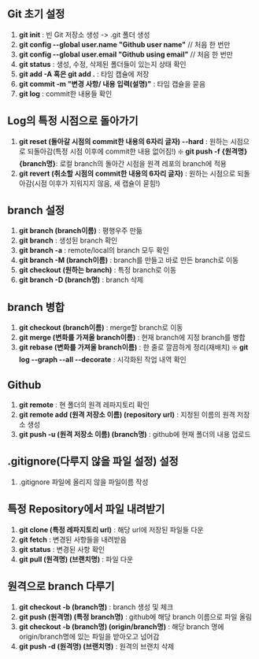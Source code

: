 ## Git 초기 설정
1. **git init** : 빈 Git 저장소 생성 -> .git 폴더 생성
2. **git config --global user.name "Github user name"**	// 처음 한 번만
3. **git config --global user.email "Github using email"**	// 처음 한 번만
4. **git status** : 생성, 수정, 삭제된 폴더들이 있는지 상태 확인
5. **git add -A 혹은 git add .** : 타임 캡슐에 저장
6. **git commit -m "변경 사항/ 내용 입력(설명)"** : 타임 캡슐을 묻음
7. **git log** : commit한 내용들 확인

## Log의 특정 시점으로 돌아가기
1. **git reset (돌아갈 시점의 commit한 내용의 6자리 글자) --hard** : 원하는 시점으로 되돌아감(특정 시점 이후에 commit한 내용 없어짐!)
❇️ **git push -f {원격명} {branch명}**: 로컬 branch의 돌아간 시점을 원격 레포의 branch에 적용
2. **git revert (취소할 시점의 commit한 내용의 6자리 글자)** : 원하는 시점으로 되돌아감(시점 이후가 지워지지 않음, 새 캡슐이 묻힘!)

## branch 설정
1. **git branch (branch이름)** : 평행우주 만듦
2. **git branch** : 생성된 branch 확인
3. **git branch -a** : remote/local의 branch 모두 확인
4. **git branch -M (branch이름)** : branch를 만들고 바로 만든 branch로 이동
5. **git checkout (원하는 branch)** : 특정 branch로 이동
6. **git branch -D (branch명)** : branch 삭제

## branch 병합
1. **git checkout (branch이름)** : merge할 branch로 이동
2. **git merge (변화를 가져올 branch이름)** : 현재 branch에 지정 branch를 병합
3. **git rebase (변화를 가져올 branch이름)** : 한 줄로 깔끔하게 정리(재배치)
❇️ **git log --graph --all --decorate** : 시각화된 작업 내역 확인

## Github
1. **git remote** : 현 폴더의 원격 레파지토리 확인
2. **git remote add (원격 저장소 이름) (repository url)** : 지정된 이름의 원격 저장소 생성
3. **git push -u (원격 저장소 이름) (branch명)** : github에 현재 폴더의 내용 업로드

## .gitignore(다루지 않을 파일 설정) 설정
1. .gitignore 파일에 올리지 않을 파일이름 작성

## 특정 Repository에서 파일 내려받기
1. **git clone (특정 레파지토리 url)** : 해당 url에 저장된 파일들 다운
2. **git fetch** : 변경된 사항들을 내려받음
3. **git status** : 변경된 사항 확인
4. **git pull (원격명) (브랜치명)** : 파일 다운

## 원격으로 branch 다루기
1. **git checkout -b (branch명)** : branch 생성 및 체크
2. **git push (원격명) (특정 branch명)** : github에 해당 branch 이름으로 파일 올림
3. **git checkout -b (branch명) (origin/branch명)** : 해당 branch 명에 origin/branch명에 있는 파일을 받아오고 넘어감
4. **git push -d (원격명) (브랜치명)** : 원격의 브랜치 삭제
